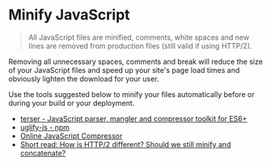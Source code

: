 # Minify JavaScript

> All JavaScript files are minified, comments, white spaces and new lines are removed from production files (still valid if using HTTP/2).

Removing all unnecessary spaces, comments and break will reduce the size of your JavaScript files and speed up your site's page load times and obviously lighten the download for your user.

Use the tools suggested below to minify your files automatically before or during your build or your deployment.

- [terser - JavaScript parser, mangler and compressor toolkit for ES6+](https://github.com/terser/terser)
- [uglify-js - npm](https://www.npmjs.com/package/uglify-js)
- [Online JavaScript Compressor](http://refresh-sf.com)
- [Short read: How is HTTP/2 different? Should we still minify and concatenate?](https://scaleyourcode.com/blog/article/28)
